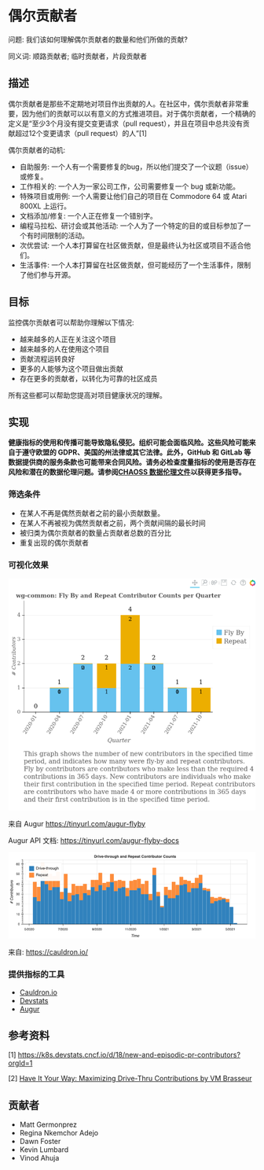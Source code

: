 # 偶尔贡献者

问题: 我们该如何理解偶尔贡献者的数量和他们所做的贡献?

同义词: 顺路贡献者; 临时贡献者，片段贡献者

## 描述
偶尔贡献者是那些不定期地对项目作出贡献的人。在社区中，偶尔贡献者非常重要，因为他们的贡献可以以有意义的方式推进项目。对于偶尔贡献者，一个精确的定义是“至少3个月没有提交变更请求（pull request），并且在项目中总共没有贡献超过12个变更请求（pull request）的人”[1]

偶尔贡献者的动机:
- 自助服务: 一个人有一个需要修复的bug，所以他们提交了一个议题（issue）或修复。
- 工作相关的: 一个人为一家公司工作，公司需要修复一个 bug 或新功能。
- 特殊项目或用例: 一个人需要让他们自己的项目在 Commodore 64 或 Atari 800XL 上运行。
- 文档添加/修复: 一个人正在修复一个错别字。
- 编程马拉松、研讨会或其他活动: 一个人为了一个特定的目的或目标参加了一个有时间限制的活动。
- 次优尝试: 一个人本打算留在社区做贡献，但是最终认为社区或项目不适合他们。
- 生活事件: 一个人本打算留在社区做贡献，但可能经历了一个生活事件，限制了他们参与开源。

## 目标
监控偶尔贡献者可以帮助你理解以下情况:
- 越来越多的人正在关注这个项目
- 越来越多的人在使用这个项目
- 贡献流程运转良好
- 更多的人能够为这个项目做出贡献 
- 存在更多的贡献者，以转化为可靠的社区成员

所有这些都可以帮助您提高对项目健康状况的理解。

## 实现

__健康指标的使用和传播可能导致隐私侵犯。组织可能会面临风险。这些风险可能来自于遵守欧盟的 GDPR、美国的州法律或其它法律。此外，GitHub 和 GitLab 等数据提供商的服务条款也可能带来合同风险。请务必检查度量指标的使用是否存在风险和潜在的数据伦理问题。请参阅[CHAOSS 数据伦理文件](https://github.com/chaoss/metrics/tree/main/resources)以获得更多指导。__


### 筛选条件
- 在某人不再是偶然贡献者之前的最小贡献数量。 
- 在某人不再被视为偶然贡献者之前，两个贡献间隔的最长时间 
- 被归类为偶尔贡献者的数量占贡献者总数的百分比
- 重复出现的偶尔贡献者 

### 可视化效果

![Occasional Contributors Augur](images/occasional-augur.png)

来自 Augur https://tinyurl.com/augur-flyby 

Augur API 文档: https://tinyurl.com/augur-flyby-docs 

![Occasional Contributors Cauldron](images/occasional-caudron.png)

来自: https://cauldron.io/

### 提供指标的工具
- [Cauldron.io](https://cauldron.io/)
- [Devstats](https://devstats.cncf.io/)
- [Augur](https://github.com/chaoss/augur)

## 参考资料
[1] https://k8s.devstats.cncf.io/d/18/new-and-episodic-pr-contributors?orgId=1 

[2] [Have It Your Way: Maximizing Drive-Thru Contributions by VM Brasseur](https://www.youtube.com/watch?v=q3ie1duhpCg)

## 贡献者
- Matt Germonprez
- Regina Nkemchor Adejo
- Dawn Foster
- Kevin Lumbard
- Vinod Ahuja

